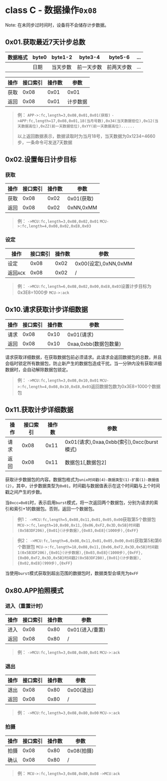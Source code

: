 # class C - 数据操作`0x08`



Note: 在未同步过时间时，设备将不会储存计步数据。



## 0x01.获取最近7天计步总数

| 数据格式 | byte0 | byte1-2 | byte3-4 | byte5-6 | ...  |
| ---- | ----- | ------- | ------- | ------- | ---- |
|      | 日期    | 当天步数    | 前一天步数   | 前两天步数   | ...  |

| 操作   | 接口索引 | 操作数  | 参数   |
| ---- | ---- | ---- | ---- |
| 获取   | 0x08 | 0x01 | 0x01 |
| 返回   | 0x08 | 0x01 | 计步数据 |

> 例：
> `APP->:fc,length=3,0x08,0x01,0x01(获取)`
> `->APP:fc,length=17,0x08,0x01,18(当月号数),0x34(当天数据低位),0x12(当天数据高位),0xZZ(前一天数据低位),0xYY(前一天数据高位)......`
>
> 以上返回数据表示，数据读取时为当月18号，当天数据为0x1234=4660步，一条命令可发送7天数据



## 0x02.设置每日计步目标

### 获取

| 操作   | 接口索引 | 操作数  | 参数        |
| ---- | ---- | ---- | --------- |
| 获取   | 0x08 | 0x02 | 0x01(获取)  |
| 返回   | 0x08 | 0x02 | 0xNN,0xMM |

> 例：
> `->MCU:fc,length=3,0x08,0x02,0x01`
> `MCU->:fc,length=4,0x08,0x02,0xE8,0x03`

### 设定

| 操作      | 接口索引 | 操作数  | 参数                 |
| ------- | ---- | ---- | ------------------ |
| 设定      | 0x08 | 0x02 | 0x00(设定),0xNN,0xMM |
| 返回`ACK` | 0x08 | 0x02 | /                  |

> 例：
> `->MCU:fc,length=6,0x08,0x02,0x00,0xE8,0x03`设置计步目标为0x3E8=1000步
> `MCU->:ack`



## 0x10.请求获取计步详细数据

| 操作 | 接口索引 | 操作数 | 参数                  |
| ---- | -------- | ------ | --------------------- |
| 请求 | 0x08     | 0x10   | 0x01(请求)            |
| 返回 | 0x08     | 0x10   | 0xaa,0xbb(数据包数量) |

请求获取详细数据，在获取数据包前必须请求。此请求会返回数据包的总数，并且会临时锁定所有数据包，防止新产生的数据包造成干扰。当一分钟内没有获取详细数据时，会自动解除数据包锁定。

> 例：
> `->MCU:fc,length=3,0x08,0x10,0x01`
> `MCU->:fc,length=4,0x08,0x10,0xE8,0x03`返回数据包数为0x3E8=1000个数据包



## 0x11.获取计步详细数据

| 操作 | 接口索引 | 操作数 | 参数                                       |
| ---- | -------- | ------ | ------------------------------------------ |
| 请求 | 0x08     | 0x11   | 0x01(请求),0xaa,0xbb(索引),0xcc(burst模式) |
| 返回 | 0x08     | 0x11   | 数据包1[,数据包2]                          |

获取计步数据包的内容。数据包格式为`unix时间戳(4)-数据类型(1)-扩展(1)-数据值(2)`，其中，计步数据类型为`0x01`，时间戳与数据值表示在这个时间戳与上个时间戳之间产生的步数。

当`0xcc=0x01`时，表示启用`burst`模式，将一次返回两个数据包，分别为请求的索引和索引+1的数据包。否则，返回一个数据包。

> 例1：
> `->MCU:fc,length=5,0x08,0x11,0x01,0x05,0x00`获取第5个数据包
> `MCU->:fc,length=10,0x08,0x11,{0x06,0xF2,0x3D,0x5B}时间戳(0x5B3DF206),{0x01}(计步数据),{0x03,0xE8}(1000步),{0xFF}`

> 例2：
> `->MCU:fc,length=6,0x08,0x11,0x01,0x05,0x00,0x01`获取第5和第6个数据包
> `MCU->:fc,length=18,0x08,0x11,{0x06,0xF2,0x3D,0x5B}时间戳1(0x5B3DF206),{0x01}(计步数据),{0x03,0xE8}(1000步),{0xFF},{0xB0,0xF2,0x3D,0x5B}时间戳2(0x5B3DF2B0),{0x01}(计步数据),{0x02,0xE8}(999步),{0xFF}`

当使用`burst`模式获取到超出范围的数据包时，数据类型会填充为`0xFF`



## 0x80.APP拍照模式

### 进入（重置计时）

| 操作   | 接口索引 | 操作数  | 参数          |
| ---- | ---- | ---- | ----------- |
| 进入   | 0x08 | 0x80 | 0x01(进入/重置) |
| 返回   | 0x08 | 0x80 | /           |

> 例：
> `->MCU:fc,length=3,0x08,0x80,0x01`
> `MCU->:ack`

### 退出

| 操作   | 接口索引 | 操作数  | 参数       |
| ---- | ---- | ---- | -------- |
| 退出   | 0x08 | 0x80 | 0x00(退出) |
| 返回   | 0x08 | 0x80 | /        |

> 例：
> `->MCU:fc,length=3,0x08,0x80,0x00`
> `MCU->:ack`

### 拍摄

| 操作   | 接口索引 | 操作数  | 参数       |
| ---- | ---- | ---- | -------- |
| 拍摄   | 0x08 | 0x80 | 0x08(拍摄) |
| 确认   | 0x08 | 0x80 | /        |

> 例：
> `MCU->:fc,length=3,0x08,0x80,0x08`
> `->MCU:ack`
